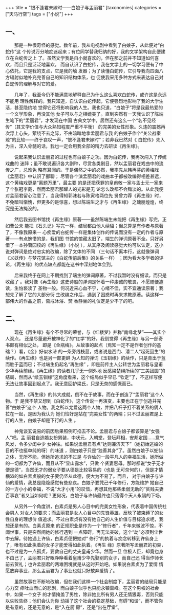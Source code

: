 +++
title = "恨不逢君未嫁时——白娘子与孟丽君"
[taxonomies]
categories = ["天马行空"]
tags = ["小说"]
+++
<!-- # 恨不逢君未嫁时——白娘子与孟丽君 -->
<!--原址：新浪博客 (2008-09-10 23:36:16) http://blog.sina.com.cn/s/blog_490c36be0100au6f.html -->

## 一、

　　那是一种很奇怪的感觉。数年前，我从电视剧中看到了白娘子，从此便对“白蛇传”这
个传说万分地痴迷起来；有位同学替我归纳的好，我的文学架构自此便建立在白蛇传之上
了。虽然文学我是自小就喜欢的，但在那之前并不知道如何喜欢，而且只是泛泛地喜欢。
而自认识了白蛇传，我在文学上的一切学习便有了中心依托，它是我的支点，它是我的触
发器；为了读懂白蛇传，它引导我向四面八方辐射似地补充完善自己的知识结构体系，也
促使我采用多种方式来表达自己对白蛇传的理解与对它的爱。

　　几年了，我至今仍不能满意地解释自己为什么这么喜欢白蛇传，或许这是永远不能用
理性解释的。我只知道，自认识白蛇传起，它便强烈地影响了我的大学生活，甚至隐约地
觉得它还将影响我的人生。我也只道，“白娘子”将是我最热爱的一个文学形象，再没其他
女子可以与之相媲美了。直到突然有一天我认识了陈端生笔下的“孟丽君”，才发现在中国
古典文学中，居然还有这么一个“名不见经传”（其文学价值与大众熟知程度严重不平衡）
的完美的女性形象。久违的震撼再次浮上心头，萦绕不去之际，不由暗暗地拿孟丽君与我
的白娘子作个“关公战秦琼”的比较——终于哀叹一声，“恨不逢君未嫁时”；若非我已然对《
白蛇传》先入为主，深入骨髓的话，我也一定会用我全部的精力去研读《再生缘》。
<!-- more -->

　　说起来我认识孟丽君的过程也有白娘子之功。因为白蛇传，我再次闯入了传统戏曲的
迷阵；虽不敢说遍识各大剧种，尽赏各类剧目，然以孟丽君在戏曲中的流传之广，总难免
略有耳闻的。于是偶然之中的必然，我率先从韩再芬的黄梅戏《孟丽君》中认识了郦聊；
尽管各个演孟丽君的戏曲本子都被改编得相差甚远，这个黄梅戏更是“离题万里”，最主要
的是还把获罪的皇甫敬一家与孟士元一家来了个张冠李戴，然而孟丽君那耀人的光彩是无
论怎么改都不会黯淡的。从此我便对孟丽君留心注意了，当我得知郭沫若与陈寅格两位先
贤曾力荐《再生缘》时，不免暗叫惭愧，但更多的是惊喜，想以陈端生之才与《再生缘》
之瑰丽煌煌，终究是无法掩没的。

　　然后我去图书馆找《再生缘》原著——虽然陈端生未能把《再生缘》写完，正如曹公未
能把《石头记》写完一样，结局都由他人续貂；但总算是有作者与原著了，不像我原来一
心痴爱的白蛇传一样是集体创作的传说而没有一定的作者与原著——有点惋惜的是，我们图
书馆的馆藏太旧了，端生的弹词原著不全。只好另借了一本孙菊园校的《再生缘》（小说
），从其序及阅读感觉大约可以认定，这小说对弹词是绝对忠实的改编，除了文体的不同
（三句话不离本行，这就像弹词《义妖传》与梦花馆主的《白蛇传前后集》的关系一样）
；因为看大多学者的评论，《再生缘》的优点缺点都能在这书中深刻地体会到。

　　后来我终于在网上不期找到了端生的弹词原著，不过我暂时没有细读，而只是收藏了
。我对像《再生缘》这史诗般的弹词是怀着一种虔诚的敬畏，不愿随便遽读，生怕亵渎了
圣物一般。何况近来心血不宁，心绪不佳，实不宜通读原著；我想先了解了它的大部分衍
生改编之作后，遇到了困惑时再来求教原著。读这样一部伟大的作品之前，斋戒沐浴、焚
香静坐的礼仪定是少不了的吧。

## 二、

　　现在《再生缘》有个不寻常的荣誉，与《红楼梦》并称“南缘北梦”——其实个人观点，
还是尽量避开被神化了的“红学”的好。我倒觉得《再生缘》与另一部奇书颇有相似之处，
即是《金瓶梅》。从故事的起点（焉知一定不是作者创作的基础？）看，《金》好似水浒
的一条旁线枝蔓，或者说是西门、潘二人“起死回生”的续作。《再生缘》也是另一部更鲜
为人知的弹词《玉钏缘》的续作，只是青出于蓝而胜于蓝而已；不过端生仍起名“再生缘”
，即是前传主人公转世为孟丽君与皇甫少华再续前缘。《再生缘》的读者几乎无一例外地
反感梁楚绳所续的“三美团圆”的结局，然而从“续玉钏缘”这角度看来，这个结局似乎早已
“钦定”了，不这样写便无法让故事回到起点了。我无意回护梁氏，只是无奈的感慨而已。

　　当然，《再生缘》的伟大成就，倒不在于故事，而在于创造了“孟丽君”这个人物。于
是我不禁又想到《白蛇传》，这个传说一再演变，主要也正在于创造并完善“白娘子”这个
人物。我之所以尤爱这两个人物，并把八杆子打不着关系的俩人拉在一起，是因为我认为
她们恰好是站在“完美女性”的两端；只不过孟丽君是上行的人生，白娘子却是下行的人生
。

　　神鬼谈玄说易的前因后果照例可掐去不论。孟丽君与白娘子都该算是“女强人”吧。孟
丽君自逃婚女扮男装，中状元，入朝堂，登坛拜相，安邦定国……意气风发，令多少闺中少
女神往。如果说孟丽君有点“达则兼济天下”（她初始逃婚的目的不也挺单纯的呀）的味道
，则白娘子只是“独善其身”了。虽然白娘子以蛇仙之体，无所不能，但她所追求的不过是
与许仙的一段平凡人的幸福生活，她所做的一切都为了许仙，而且从不“显山露水”，只做
个贤妻惠母。那时都说“女子无才便是德”，当然无才的弱女子要从德是比较容易的（也是
无可奈何的），但是才情横溢的如白素贞般的女子要仍坚从此德，便大为不易了。而且，
对于白娘子与许仙的爱情，我总是隐隐感觉有些悲哀。白娘子要凭己千年修行，方能维护
她自己的一方小小的幸福，不说“大才小用”的叹惜，再想其他那些柔弱无助的“贫贱夫妻
百事哀”者又当如何呢？更何况，白娘子与许仙最终也只落得个天人永隔的下场。

　　从另外一个角度讲，白素贞是男人心目中的完美女性形象，代表着中国传统社会男人
对女人的要求；而孟丽君是女人心目中的先锋英雄，反映了被束缚了的女性自身的理想价
值追求。不过白素贞有没有她自己的人生价值与目标追求呢，我想还是有的。白素贞原来
的正规职业是作为一个“修行者”，千年来微波不惊，不闻世事。只是突然间她的修行遇到
一点障碍，再无法突破，这个“劫”必须到尘世中去解。待她遇上许仙，白素贞便把她对“
修行”的执着与痴念转移到许仙身上了，唯有如此执着的女子才能爱得如此执着。《再生
缘》原著所写孟丽君的初衷，也不过是为一点孤贞，要救自己的丈夫皇甫少华。然而一旦
位极人臣，却竟也身不由己了，孟丽君只好眼睁睁看着皇甫少华先娶别的女子，而自己还
得当作师长前去贺礼；也许孟丽君的两难困境就是从这时开始吧。如果说白素贞为了爱情
情愿放弃事业，那么孟丽君为了事业也就只好放弃爱情了。

　　虽然故事在不断地改编，但在我们这样一个社会制度下，孟丽君的结局只能是心力交
瘁吐血而亡的悲剧，而白娘子似乎也只能永镇雷峰。在这个男权的社会中，如果一个女子
的才情掩盖了男性，除非她比所有男人还无情狠毒，否则只能以失败告终；他们会认为你
动摇了这个社会的稳定基础，有碍“和谐”，而不管你是有意的，还是无意的，是“入在厨
房”，还是“出在厅堂”。


